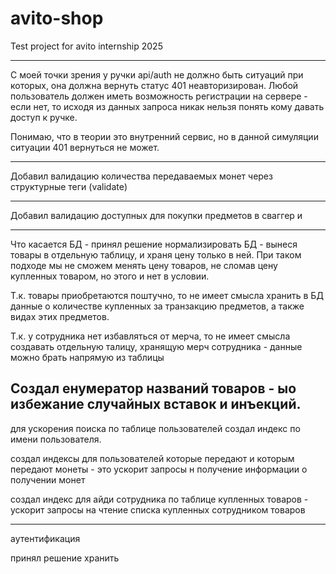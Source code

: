 # avito-shop
Test  project for avito internship 2025


----
С моей точки зрения у ручки  api/auth не должно быть ситуаций при которых, она должна вернуть статус 401 неавторизирован.
Любой пользователь должен иметь возможность регистрации на сервере - если нет, то исходя из данных запроса никак нельзя понять кому давать доступ к ручке.

Понимаю, что в теории это внутренний сервис, но в данной симуляции ситуации 401 вернуться не может.

-----

Добавил валидацию количества передаваемых монет через структурные теги (validate)

---- 

Добавил валидацию доступных для покупки предметов в сваггер и 


------

Что касается БД - принял решение нормализировать БД - вынеся товары в отдельную таблицу, и храня цену только в ней.
При таком подходе мы не сможем менять цену товаров, не сломав цену купленных товаром, но этого и нет в условии.

Т.к. товары приобретаются поштучно, то не имеет смысла хранить в БД данные о количестве купленных за транзакцию предметов, а также видах этих предметов.

Т.к. у сотрудника нет избавляться от мерча, то не имеет смысла создавать отдельную талицу, хранящую мерч сотрудника - данные можно брать напрямую из таблицы

Создал енумератор названий товаров - ыо избежание случайных вставок и инъекций.
------

для ускорения поиска по таблице пользователей создал индекс по имени пользователя.

создал индексы для пользователей которые передают и которым передают монеты - это ускорит запросы н получение информации о получении монет

создал индекс для айди сотрудника по таблице купленных товаров - ускорит запросы на чтение списка купленных сотрудником товаров



-------

аутентификация

принял решение хранить